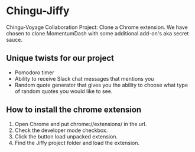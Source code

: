 # Chingu-Jiffy
Chingu-Voyage Collaboration Project: Clone a Chrome extension. 
We have chosen to clone MomentumDash with some additional add-on's
aka secret sauce. 

## Unique twists for our project
- Pomodoro timer
- Ability to receive Slack chat messages that mentions you
- Random quote generator that gives you the ability to choose what type
	of random quotes you would like to see.

## How to install the chrome extension
1. Open Chrome and put chrome://extensions/ in the url.
2. Check the developer mode checkbox.
3. Click the button load unpacked extension.
4. Find the Jiffy project folder and load the extension.
